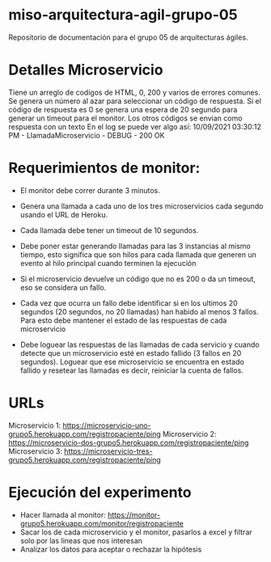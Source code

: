 # miso-arquitectura-agil-grupo-05
Repositorio de documentación para el grupo 05 de arquitecturas ágiles.

# Detalles Microservicio
Tiene un arreglo de codigos de HTML, 0, 200 y varios de errores comunes.
Se genera un número al azar para seleccionar un código de respuesta.
Si el código de respuesta es 0 se genera una espera de 20 segundo para generar un timeout para el monitor.
Los otros códigos se envian como respuesta con un texto
En el log se puede ver algo así: 10/09/2021 03:30:12 PM - LlamadaMicroservicio - DEBUG - 200 OK

# Requerimientos de monitor:

* El monitor debe correr durante 3 minutos.
* Genera una llamada a cada uno de los tres microservicios cada segundo usando el URL de Heroku.
* Cada llamada debe tener un timeout de 10 segundos.

* Debe poner estar generando llamadas para las 3 instancias al mismo tiempo, esto significa que son hilos para cada llamada que generen un evento al hilo principal cuando terminen la ejecución
* Si el microservicio devuelve un código que no es 200 o da un timeout, eso se considera un fallo.
* Cada vez que ocurra un fallo debe identificar si en los ultimos 20 segundos (20 segundos, no 20 llamadas) han habido al menos 3 fallos. Para esto debe mantener el estado de las respuestas de cada microservicio
* Debe loguear las respuestas de las llamadas de cada servicio y cuando detecte que un microservicio esté en estado fallido (3 fallos en 20 segundos). Loguear que ese microservicio se encuentra en estado fallido y resetear las llamadas es decir, reiniciar la cuenta de fallos.

# URLs
Microservicio 1: https://microservicio-uno-grupo5.herokuapp.com/registropaciente/ping
Microservicio 2: https://microservicio-dos-grupo5.herokuapp.com/registropaciente/ping
Microservicio 3: https://microservicio-tres-grupo5.herokuapp.com/registropaciente/ping

# Ejecución del experimento

* Hacer llamada al monitor: https://monitor-grupo5.herokuapp.com/monitor/registropaciente
* Sacar los de cada microservicio y el monitor, pasarlos a excel y filtrar solo por las lineas que nos interesan
* Analizar los datos para aceptar o rechazar la hipótesis

